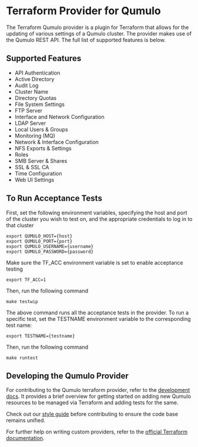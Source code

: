 # Terraform Provider for Qumulo

The Terraform Qumulo provider is a plugin for Terraform that allows for the updating of various settings of a Qumulo cluster. The provider makes use of the Qumulo REST API. The full list of supported features is below.

## Supported Features
- API Authentication
- Active Directory
- Audit Log
- Cluster Name
- Directory Quotas
- File System Settings
- FTP Server
- Interface and Network Configuration
- LDAP Server
- Local Users & Groups
- Monitoring (MQ)
- Network & Interface Configuration
- NFS Exports & Settings
- Roles
- SMB Server & Shares
- SSL & SSL CA
- Time Configuration
- Web UI Settings

## To Run Acceptance Tests
First, set the following environment variables, specifying the host and port of the cluster you wish to test on, and the appropriate credentials to log in to that cluster

    export QUMULO_HOST={host}
    export QUMULO_PORT={port}
    export QUMULO_USERNAME={username}
    export QUMULO_PASSWORD={password}

Make sure the TF_ACC environment variable is set to enable acceptance testing

    export TF_ACC=1

Then, run the following command

    make testwip

The above command runs all the acceptance tests in the provider.
To run a specific test, set the TESTNAME environment variable to the corresponding test name:

    export TESTNAME={testname}

Then, run the following command

    make runtest

## Developing the Qumulo Provider

For contributing to the Qumulo terraform provider, refer to the [development docs](https://github.com/Qumulo/terraform-provider-qumulo/blob/main/docs/TF-RESOURCE.md). It provides a brief overview for getting started on adding new Qumulo resources to be managed via Terraform and adding tests for the same. 

Check out our [style guide](/STYLE.md) before contributing to ensure the code base remains unified.

For further help on writing custom providers, refer to the [official Terraform documentation](https://www.hashicorp.com/blog/writing-custom-terraform-providers).
